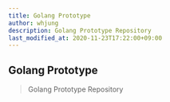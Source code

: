 ```yaml
---
title: Golang Prototype
author: whjung
description: Golang Prototype Repository
last_modified_at: 2020-11-23T17:22:00+09:00
---
```


## Golang Prototype ##

> Golang Prototype Repository
